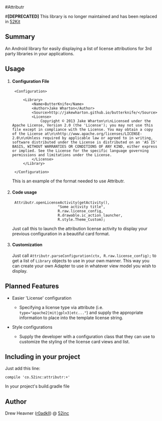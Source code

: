 #Attributr

#**[DEPRECATED]**
This library is no longer maintained and has been replaced in [52Kit](https://github.com/52inc/android-52Kit)

## Summary

An Android library for easily displaying a list of license attributions for 3rd party libraries in your applications.


## Usage

1. #### Configuration File

		<Configuration>
	
		    <Library>
		        <Name>ButterKnife</Name>
		        <Author>Jake Wharton</Author>
		        <Source>http://jakewharton.github.io/butterknife/</Source>
		        <License>
		            Copyright © 2013 Jake Wharton\n\nLicensed under the Apache License, Version 2.0 (the 'License'); you may not use this file except in compliance with the License. You may obtain a copy of the License at\n\nhttp://www.apache.org/licenses/LICENSE-2.0\n\nUnless required by applicable law or agreed to in writing, software distributed under the License is distributed on an 'AS IS' BASIS, WITHOUT WARRANTIES OR CONDITIONS OF ANY KIND, either express or implied. See the License for the specific language governing permissions and limitations under the License.
		        </License>
		    </Library>
	    
	    </Configuration>
	    
	    
	This is an example of the format needed to use Attributr. 

2. #### Code usage

		Attributr.openLicenseActivity(getActivity(),
                            "Some activity title",
                            R.raw.license_config,
                            R.drawable.ic_action_launcher,
                            R.style.Theme_Custom);

	Just call this to launch the attribution license activity to display your previous configuration in a beautiful card format.
	
3. #### Customization

	Just call ````Attributr.parseConfiguration(ctx, R.raw.license_config);```` to get a list of ````Library```` objects to use in your own manner. This way you can create your own Adapter to use in whatever view model you wish to display.


## Planned Features

*	Easier 'License' configuration
	* 	Specifying a license type via attribute (i.e. ````type="apache2|mit|gplv3|etc..."````) and supply the appropriate information to place into the template license string.
	
*	Style configurations
	*   Supply the developer with a configuration class that they can use to customize the styling of the license card views and list.
	
	
## Including in your project

Just add this line:

	compile 'co.52inc:attributr:+'
	
In your project's build.gradle file

## Author

Drew Heavner ([r0adkll](http://r0adkll.net)) @ [52inc](http://www.52inc.co) 
